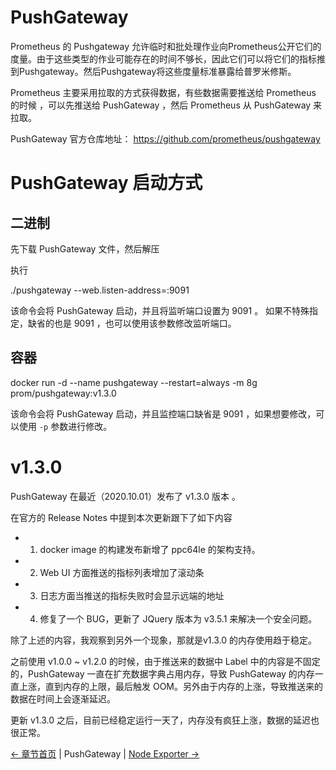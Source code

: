 # PushGateway

Prometheus 的 Pushgateway 允许临时和批处理作业向Prometheus公开它们的度量。由于这些类型的作业可能存在的时间不够长，因此它们可以将它们的指标推到Pushgateway。然后Pushgateway将这些度量标准暴露给普罗米修斯。

Prometheus 主要采用拉取的方式获得数据，有些数据需要推送给 Prometheus 的时候 ，可以先推送给 PushGateway ，然后 Prometheus 从 PushGateway 来拉取。

PushGateway 官方仓库地址：
https://github.com/prometheus/pushgateway


# PushGateway 启动方式

## 二进制

先下载 PushGateway 文件，然后解压

执行

./pushgateway --web.listen-address=:9091

该命令会将 PushGateway 启动，并且将监听端口设置为 9091 。
如果不特殊指定，缺省的也是 9091 ，也可以使用该参数修改监听端口。

## 容器

docker run -d --name pushgateway --restart=always -m 8g 
   prom/pushgateway:v1.3.0

该命令会将 PushGateway 启动，并且监控端口缺省是 9091 ，如果想要修改，可以使用 `-p` 参数进行修改。

# v1.3.0 

PushGateway 在最近（2020.10.01）发布了 v1.3.0 版本 。

在官方的 Release Notes 中提到本次更新跟下了如下内容 

* 1. docker image 的构建发布新增了 ppc64le 的架构支持。
* 2. Web UI 方面推送的指标列表增加了滚动条
* 3. 日志方面当推送的指标失败时会显示远端的地址
* 4. 修复了一个 BUG，更新了 JQuery 版本为 v3.5.1 来解决一个安全问题。



除了上述的内容，我观察到另外一个现象，那就是v1.3.0 的内存使用趋于稳定。

之前使用 v1.0.0 ~ v1.2.0 的时候，由于推送来的数据中 Label 中的内容是不固定的，PushGateway 一直在扩充数据字典占用内存，导致 PushGateway 的内存一直上涨，直到内存的上限，最后触发 OOM。另外由于内存的上涨，导致推送来的数据在时间上会逐渐延迟。

更新 v1.3.0 之后，目前已经稳定运行一天了，内存没有疯狂上涨，数据的延迟也很正常。



[← 章节首页](README.md) |  PushGateway | [Node Exporter →](3.2-node-exporter.md)